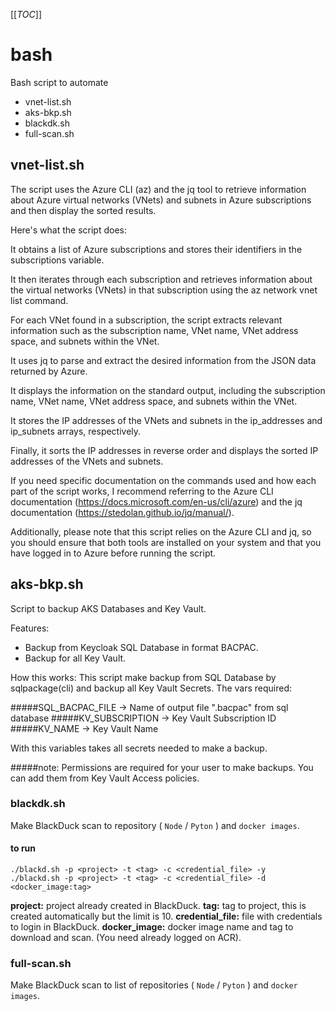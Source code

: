[[_TOC_]]

# bash
Bash script to automate

- vnet-list.sh
- aks-bkp.sh
- blackdk.sh
- full-scan.sh

## vnet-list.sh

The script uses the Azure CLI (az) and the jq tool to retrieve information about Azure virtual networks (VNets) and subnets in Azure subscriptions and then display the sorted results.

Here's what the script does:

It obtains a list of Azure subscriptions and stores their identifiers in the subscriptions variable.

It then iterates through each subscription and retrieves information about the virtual networks (VNets) in that subscription using the az network vnet list command.

For each VNet found in a subscription, the script extracts relevant information such as the subscription name, VNet name, VNet address space, and subnets within the VNet.

It uses jq to parse and extract the desired information from the JSON data returned by Azure.

It displays the information on the standard output, including the subscription name, VNet name, VNet address space, and subnets within the VNet.

It stores the IP addresses of the VNets and subnets in the ip_addresses and ip_subnets arrays, respectively.

Finally, it sorts the IP addresses in reverse order and displays the sorted IP addresses of the VNets and subnets.

If you need specific documentation on the commands used and how each part of the script works, I recommend referring to the Azure CLI documentation (https://docs.microsoft.com/en-us/cli/azure) and the jq documentation (https://stedolan.github.io/jq/manual/).

Additionally, please note that this script relies on the Azure CLI and jq, so you should ensure that both tools are installed on your system and that you have logged in to Azure before running the script.

## aks-bkp.sh

Script to backup AKS Databases and Key Vault.

Features:
-   Backup from Keycloak SQL Database in format BACPAC.
-   Backup for all Key Vault.

How this works:
This script make backup from SQL Database by sqlpackage(cli) and backup all Key Vault Secrets. The vars required:

#####SQL_BACPAC_FILE -> Name of output file ".bacpac" from sql database
#####KV_SUBSCRIPTION -> Key Vault Subscription ID
#####KV_NAME -> Key Vault Name

With this variables takes all secrets needed to make a backup.

#####note: Permissions are required for your user to make backups. You can add them from Key Vault Access policies.

### blackdk.sh
Make BlackDuck scan to repository ( `Node` / `Pyton` ) and `docker images`.

#### to run
```
./blackd.sh -p <project> -t <tag> -c <credential_file> -y
./blackd.sh -p <project> -t <tag> -c <credential_file> -d <docker_image:tag>
```
**project:** project already created in BlackDuck.
**tag:** tag to project, this is created automatically but the limit is 10.
**credential_file:** file with credentials to login in BlackDuck.
**docker_image:** docker image name and tag to download and scan. (You need already logged on ACR).

### full-scan.sh
Make BlackDuck scan to list of repositories ( `Node` / `Pyton` ) and `docker images`.